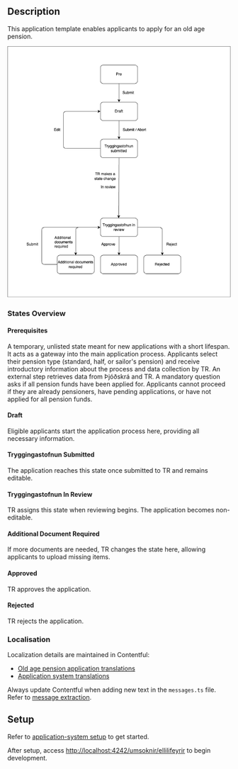 ## Description

This application template enables applicants to apply for an old age pension.

![Application Process Flow](../core/assets/tr-applications-flow-chart.png)

### States Overview

#### Prerequisites

A temporary, unlisted state meant for new applications with a short lifespan. It acts as a gateway into the main application process. Applicants select their pension type (standard, half, or sailor's pension) and receive introductory information about the process and data collection by TR. An external step retrieves data from Þjóðskrá and TR. A mandatory question asks if all pension funds have been applied for. Applicants cannot proceed if they are already pensioners, have pending applications, or have not applied for all pension funds.

#### Draft

Eligible applicants start the application process here, providing all necessary information.

#### Tryggingastofnun Submitted

The application reaches this state once submitted to TR and remains editable.

#### Tryggingastofnun In Review

TR assigns this state when reviewing begins. The application becomes non-editable.

#### Additional Document Required

If more documents are needed, TR changes the state here, allowing applicants to upload missing items.

#### Approved

TR approves the application.

#### Rejected

TR rejects the application.

### Localisation

Localization details are maintained in Contentful:

- [Old age pension application translations](https://app.contentful.com/spaces/8k0h54kbe6bj/entries/oap.application)
- [Application system translations](https://app.contentful.com/spaces/8k0h54kbe6bj/entries/application.system)

Always update Contentful when adding new text in the `messages.ts` file. Refer to [message extraction](../../../../localization/README.md#message-extraction).

## Setup

Refer to [application-system setup](../../../../../apps/application-system/README.md) to get started.

After setup, access [http://localhost:4242/umsoknir/ellilifeyrir](http://localhost:4242/umsoknir/ellilifeyrir) to begin development.